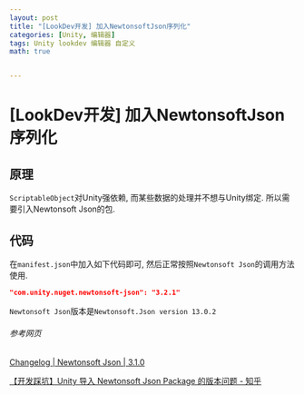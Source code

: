```yaml
---
layout: post
title: "[LookDev开发] 加入NewtonsoftJson序列化"
categories: [Unity, 编辑器]
tags: Unity lookdev 编辑器 自定义
math: true


---
```


# [LookDev开发] 加入NewtonsoftJson序列化

## 原理

`ScriptableObject`对Unity强依赖, 而某些数据的处理并不想与Unity绑定. 所以需要引入Newtonsoft Json的包.

## 代码

在`manifest.json`中加入如下代码即可, 然后正常按照`Newtonsoft Json`的调用方法使用. 

```json
"com.unity.nuget.newtonsoft-json": "3.2.1"
```

`Newtonsoft Json`版本是`Newtonsoft.Json version 13.0.2`



###### 参考网页

[Changelog \| Newtonsoft Json \| 3.1.0](https://docs.unity3d.com/Packages/com.unity.nuget.newtonsoft-json@3.1/changelog/CHANGELOG.html)

[【开发踩坑】Unity 导入 Newtonsoft Json Package 的版本问题 - 知乎](https://zhuanlan.zhihu.com/p/622624661)
